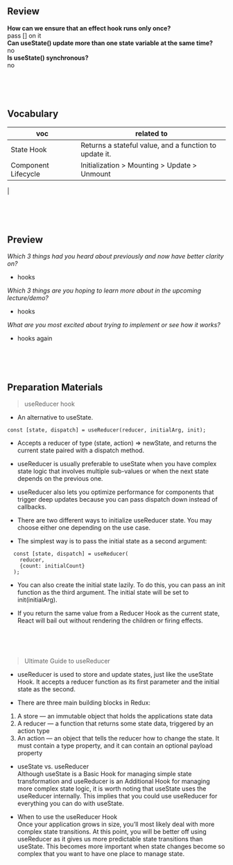 


## Review

**How can we ensure that an effect hook runs only once?**   
pass [] on it    
**Can useState() update more than one state variable at the same time?**   
no   
**Is useState() synchronous?**   
no   


&nbsp;

&nbsp;

## Vocabulary

| voc | related to |
| --- | ---------- |
| State Hook  |  Returns a stateful value, and a function to update it.          |
| Component Lifecycle   |  Initialization > Mounting > Update > Unmount          |
|

&nbsp;

&nbsp;

## Preview

_Which 3 things had you heard about previously and now have better clarity on?_

- hooks 


_Which 3 things are you hoping to learn more about in the upcoming lecture/demo?_

- hooks

_What are you most excited about trying to implement or see how it works?_

- hooks again

&nbsp;

&nbsp;

## Preparation Materials

> useReducer hook

- An alternative to useState.    

```
const [state, dispatch] = useReducer(reducer, initialArg, init);
```
- Accepts a reducer of type (state, action) => newState, and returns the current state paired with a dispatch method.     
 
- useReducer is usually preferable to useState when you have complex state logic that involves multiple sub-values or when the next state depends on the previous one.   

- useReducer also lets you optimize performance for components that trigger deep updates because you can pass dispatch down instead of callbacks.   

- There are two different ways to initialize useReducer state. You may choose either one depending on the use case.    
- The simplest way is to pass the initial state as a second argument:
```
  const [state, dispatch] = useReducer(
    reducer,
    {count: initialCount}
  );
```

- You can also create the initial state lazily. To do this, you can pass an init function as the third argument. The initial state will be set to init(initialArg).    

- If you return the same value from a Reducer Hook as the current state, React will bail out without rendering the children or firing effects.    



&nbsp;

&nbsp;

> Ultimate Guide to useReducer

- useReducer is used to store and update states, just like the useState Hook. It accepts a reducer function as its first parameter and the initial state as the second.    

- There are three main building blocks in Redux:   

1. A store — an immutable object that holds the applications state data   
2. A reducer — a function that returns some state data, triggered by an action type   
3. An action — an object that tells the reducer how to change the state. It must contain a type property, and it can contain an optional payload property   

- useState vs. useReducer   
 Although useState is a Basic Hook for managing simple state transformation and useReducer is an Additional Hook for managing more complex state logic, it is worth noting that useState uses the useReducer internally. This implies that you could use useReducer for everything you can do with useState.   

- When to use the useReducer Hook   
Once your application grows in size, you’ll most likely deal with more complex state transitions. At this point, you will be better off using useReducer as it gives us more predictable state transitions than useState. This becomes more important when state changes become so complex that you want to have one place to manage state.   


